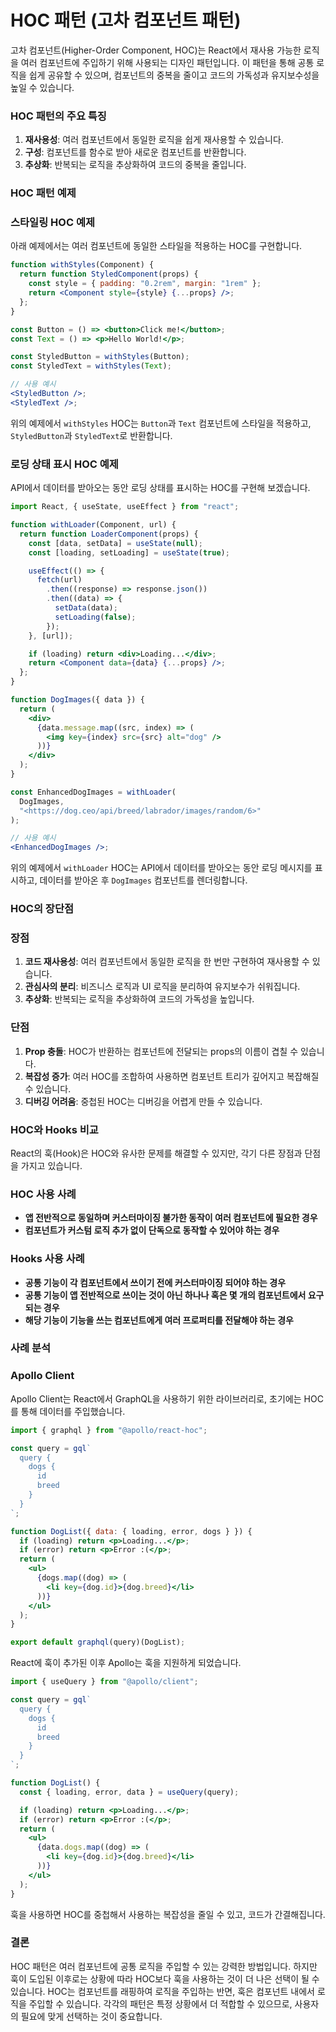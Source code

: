 # HOC 패턴 (고차 컴포넌트 패턴)

고차 컴포넌트(Higher-Order Component, HOC)는 React에서 재사용 가능한 로직을 여러 컴포넌트에 주입하기 위해 사용되는 디자인 패턴입니다. 이 패턴을 통해 공통 로직을 쉽게 공유할 수 있으며, 컴포넌트의 중복을 줄이고 코드의 가독성과 유지보수성을 높일 수 있습니다.

### HOC 패턴의 주요 특징

1. **재사용성**: 여러 컴포넌트에서 동일한 로직을 쉽게 재사용할 수 있습니다.
2. **구성**: 컴포넌트를 함수로 받아 새로운 컴포넌트를 반환합니다.
3. **추상화**: 반복되는 로직을 추상화하여 코드의 중복을 줄입니다.

### HOC 패턴 예제

### 스타일링 HOC 예제

아래 예제에서는 여러 컴포넌트에 동일한 스타일을 적용하는 HOC를 구현합니다.

```jsx
function withStyles(Component) {
  return function StyledComponent(props) {
    const style = { padding: "0.2rem", margin: "1rem" };
    return <Component style={style} {...props} />;
  };
}

const Button = () => <button>Click me!</button>;
const Text = () => <p>Hello World!</p>;

const StyledButton = withStyles(Button);
const StyledText = withStyles(Text);

// 사용 예시
<StyledButton />;
<StyledText />;
```

위의 예제에서 `withStyles` HOC는 `Button`과 `Text` 컴포넌트에 스타일을 적용하고, `StyledButton`과 `StyledText`로 반환합니다.

### 로딩 상태 표시 HOC 예제

API에서 데이터를 받아오는 동안 로딩 상태를 표시하는 HOC를 구현해 보겠습니다.

```jsx
import React, { useState, useEffect } from "react";

function withLoader(Component, url) {
  return function LoaderComponent(props) {
    const [data, setData] = useState(null);
    const [loading, setLoading] = useState(true);

    useEffect(() => {
      fetch(url)
        .then((response) => response.json())
        .then((data) => {
          setData(data);
          setLoading(false);
        });
    }, [url]);

    if (loading) return <div>Loading...</div>;
    return <Component data={data} {...props} />;
  };
}

function DogImages({ data }) {
  return (
    <div>
      {data.message.map((src, index) => (
        <img key={index} src={src} alt="dog" />
      ))}
    </div>
  );
}

const EnhancedDogImages = withLoader(
  DogImages,
  "<https://dog.ceo/api/breed/labrador/images/random/6>"
);

// 사용 예시
<EnhancedDogImages />;
```

위의 예제에서 `withLoader` HOC는 API에서 데이터를 받아오는 동안 로딩 메시지를 표시하고, 데이터를 받아온 후 `DogImages` 컴포넌트를 렌더링합니다.

### HOC의 장단점

### 장점

1. **코드 재사용성**: 여러 컴포넌트에서 동일한 로직을 한 번만 구현하여 재사용할 수 있습니다.
2. **관심사의 분리**: 비즈니스 로직과 UI 로직을 분리하여 유지보수가 쉬워집니다.
3. **추상화**: 반복되는 로직을 추상화하여 코드의 가독성을 높입니다.

### 단점

1. **Prop 충돌**: HOC가 반환하는 컴포넌트에 전달되는 props의 이름이 겹칠 수 있습니다.
2. **복잡성 증가**: 여러 HOC를 조합하여 사용하면 컴포넌트 트리가 깊어지고 복잡해질 수 있습니다.
3. **디버깅 어려움**: 중첩된 HOC는 디버깅을 어렵게 만들 수 있습니다.

### HOC와 Hooks 비교

React의 훅(Hook)은 HOC와 유사한 문제를 해결할 수 있지만, 각기 다른 장점과 단점을 가지고 있습니다.

### HOC 사용 사례

- **앱 전반적으로 동일하며 커스터마이징 불가한 동작이 여러 컴포넌트에 필요한 경우**
- **컴포넌트가 커스텀 로직 추가 없이 단독으로 동작할 수 있어야 하는 경우**

### Hooks 사용 사례

- **공통 기능이 각 컴포넌트에서 쓰이기 전에 커스터마이징 되어야 하는 경우**
- **공통 기능이 앱 전반적으로 쓰이는 것이 아닌 하나나 혹은 몇 개의 컴포넌트에서 요구되는 경우**
- **해당 기능이 기능을 쓰는 컴포넌트에게 여러 프로퍼티를 전달해야 하는 경우**

### 사례 분석

### Apollo Client

Apollo Client는 React에서 GraphQL을 사용하기 위한 라이브러리로, 초기에는 HOC를 통해 데이터를 주입했습니다.

```jsx
import { graphql } from "@apollo/react-hoc";

const query = gql`
  query {
    dogs {
      id
      breed
    }
  }
`;

function DogList({ data: { loading, error, dogs } }) {
  if (loading) return <p>Loading...</p>;
  if (error) return <p>Error :(</p>;
  return (
    <ul>
      {dogs.map((dog) => (
        <li key={dog.id}>{dog.breed}</li>
      ))}
    </ul>
  );
}

export default graphql(query)(DogList);
```

React에 훅이 추가된 이후 Apollo는 훅을 지원하게 되었습니다.

```jsx
import { useQuery } from "@apollo/client";

const query = gql`
  query {
    dogs {
      id
      breed
    }
  }
`;

function DogList() {
  const { loading, error, data } = useQuery(query);

  if (loading) return <p>Loading...</p>;
  if (error) return <p>Error :(</p>;
  return (
    <ul>
      {data.dogs.map((dog) => (
        <li key={dog.id}>{dog.breed}</li>
      ))}
    </ul>
  );
}
```

훅을 사용하면 HOC를 중첩해서 사용하는 복잡성을 줄일 수 있고, 코드가 간결해집니다.

### 결론

HOC 패턴은 여러 컴포넌트에 공통 로직을 주입할 수 있는 강력한 방법입니다. 하지만 훅이 도입된 이후로는 상황에 따라 HOC보다 훅을 사용하는 것이 더 나은 선택이 될 수 있습니다. HOC는 컴포넌트를 래핑하여 로직을 주입하는 반면, 훅은 컴포넌트 내에서 로직을 주입할 수 있습니다. 각각의 패턴은 특정 상황에서 더 적합할 수 있으므로, 사용자의 필요에 맞게 선택하는 것이 중요합니다.
